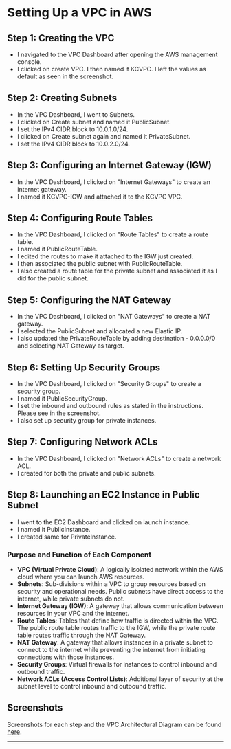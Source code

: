 # Setting Up a VPC in AWS

## Step 1: Creating the VPC
- I navigated to the VPC Dashboard after opening the AWS management console.
- I clicked on create VPC. I then named it KCVPC. I left the values as default as seen in the screenshot.

## Step 2: Creating Subnets
- In the VPC Dashboard, I went to Subnets.
- I clicked on Create subnet and named it PublicSubnet.
- I set the IPv4 CIDR block to 10.0.1.0/24.
- I clicked on Create subnet again and named it PrivateSubnet.
- I set the IPv4 CIDR block to 10.0.2.0/24.

## Step 3: Configuring an Internet Gateway (IGW)
- In the VPC Dashboard, I clicked on "Internet Gateways" to create an internet gateway.
- I named it KCVPC-IGW and attached it to the KCVPC VPC.

## Step 4: Configuring Route Tables
- In the VPC Dashboard, I clicked on "Route Tables" to create a route table.
- I named it PublicRouteTable.
- I edited the routes to make it attached to the IGW just created.
- I then associated the public subnet with PublicRouteTable.
- I also created a route table for the private subnet and associated it as I did for the public subnet.

## Step 5: Configuring the NAT Gateway
- In the VPC Dashboard, I clicked on "NAT Gateways" to create a NAT gateway.
- I selected the PublicSubnet and allocated a new Elastic IP.
- I also updated the PrivateRouteTable by adding destination - 0.0.0.0/0 and selecting NAT Gateway as target.

## Step 6: Setting Up Security Groups
- In the VPC Dashboard, I clicked on "Security Groups" to create a security group.
- I named it PublicSecurityGroup.
- I set the inbound and outbound rules as stated in the instructions. Please see in the screenshot.
- I also set up security group for private instances.

## Step 7: Configuring Network ACLs
- In the VPC Dashboard, I clicked on "Network ACLs" to create a network ACL.
- I created for both the private and public subnets.

## Step 8: Launching an EC2 Instance in Public Subnet
- I went to the EC2 Dashboard and clicked on launch instance.
- I named it PublicInstance.
- I created same for PrivateInstance.

### Purpose and Function of Each Component

- **VPC (Virtual Private Cloud)**: A logically isolated network within the AWS cloud where you can launch AWS resources.
- **Subnets**: Sub-divisions within a VPC to group resources based on security and operational needs. Public subnets have direct access to the internet, while private subnets do not.
- **Internet Gateway (IGW)**: A gateway that allows communication between resources in your VPC and the internet.
- **Route Tables**: Tables that define how traffic is directed within the VPC. The public route table routes traffic to the IGW, while the private route table routes traffic through the NAT Gateway.
- **NAT Gateway**: A gateway that allows instances in a private subnet to connect to the internet while preventing the internet from initiating connections with those instances.
- **Security Groups**: Virtual firewalls for instances to control inbound and outbound traffic.
- **Network ACLs (Access Control Lists)**: Additional layer of security at the subnet level to control inbound and outbound traffic.

## Screenshots
Screenshots for each step and the VPC Architectural Diagram can be found [here](https://docs.google.com/document/d/149ULfyAiB0FIpdxClxw1hQI8V9YhDat_KuhNotjQemY/edit?usp=sharing).

---

